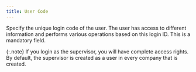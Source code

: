 ```yaml
---
title: User Code
---
```



Specify the unique login code of the user. The user has access to different  information and performs various operations based on this login ID. This  is a mandatory field.


{:.note}
If you login as the supervisor, you will have  complete access rights. By default, the supervisor is created as a user  in every company that is created.

